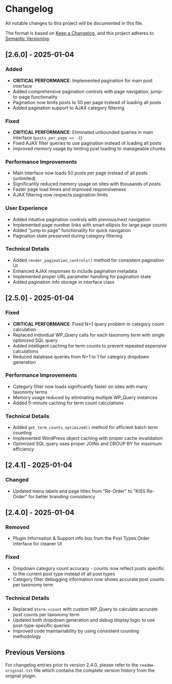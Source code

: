 # Changelog

All notable changes to this project will be documented in this file.

The format is based on [Keep a Changelog](https://keepachangelog.com/en/1.0.0/),
and this project adheres to [Semantic Versioning](https://semver.org/spec/v2.0.0.html).

## [2.6.0] - 2025-01-04

### Added
- **CRITICAL PERFORMANCE**: Implemented pagination for main post interface
- Added comprehensive pagination controls with page navigation, jump-to-page functionality
- Pagination now limits posts to 50 per page instead of loading all posts
- Added pagination support to AJAX category filtering

### Fixed
- **CRITICAL PERFORMANCE**: Eliminated unbounded queries in main interface (`posts_per_page => -1`)
- Fixed AJAX filter queries to use pagination instead of loading all posts
- Improved memory usage by limiting post loading to manageable chunks

### Performance Improvements
- Main interface now loads 50 posts per page instead of all posts (unlimited)
- Significantly reduced memory usage on sites with thousands of posts
- Faster page load times and improved responsiveness
- AJAX filtering now respects pagination limits

### User Experience
- Added intuitive pagination controls with previous/next navigation
- Implemented page number links with smart ellipsis for large page counts
- Added "jump to page" functionality for quick navigation
- Pagination state preserved during category filtering

### Technical Details
- Added `render_pagination_controls()` method for consistent pagination UI
- Enhanced AJAX responses to include pagination metadata
- Implemented proper URL parameter handling for pagination state
- Added pagination info storage in interface class

## [2.5.0] - 2025-01-04

### Fixed
- **CRITICAL PERFORMANCE**: Fixed N+1 query problem in category count calculation
- Replaced individual WP_Query calls for each taxonomy term with single optimized SQL query
- Added intelligent caching for term counts to prevent repeated expensive calculations
- Reduced database queries from N+1 to 1 for category dropdown generation

### Performance Improvements
- Category filter now loads significantly faster on sites with many taxonomy terms
- Memory usage reduced by eliminating multiple WP_Query instances
- Added 5-minute caching for term count calculations

### Technical Details
- Added `get_term_counts_optimized()` method for efficient batch term counting
- Implemented WordPress object caching with proper cache invalidation
- Optimized SQL query uses proper JOINs and GROUP BY for maximum efficiency

## [2.4.1] - 2025-01-04

### Changed
- Updated menu labels and page titles from "Re-Order" to "KISS Re-Order" for better branding consistency

## [2.4.0] - 2025-01-04

### Removed
- Plugin Information & Support info box from the Post Types Order interface for cleaner UI

### Fixed
- Dropdown category count accuracy - counts now reflect posts specific to the current post type instead of all post types
- Category filter debugging information now shows accurate post counts per taxonomy term

### Technical Details
- Replaced `$term->count` with custom WP_Query to calculate accurate post counts per taxonomy term
- Updated both dropdown generation and debug display logic to use post-type-specific queries
- Improved code maintainability by using consistent counting methodology

## Previous Versions

For changelog entries prior to version 2.4.0, please refer to the `readme-original.txt` file which contains the complete version history from the original plugin.
